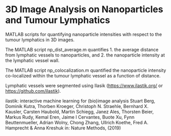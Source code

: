 # 3D Image Analysis on Nanoparticles and Tumour Lymphatics
MATLAB scripts for quantifying nanoparticle intensities with respect to the tumour lymphatics in 3D images.

The MATLAB script np_dist_average.m quantifies 1. the average distance from lymphatic vessels to nanoparticles, and 2. the nanoparticle intensity at the lymphatic vessel wall. 

The MATLAB script np_colocalization.m quantified the nanoparticle intensity co-localized within the tumour lymphatic vessel as a function of distance. 


Lymphatic vessels were segmented using Ilasik (https://www.ilastik.org/ or https://github.com/ilastik).

ilastik: interactive machine learning for (bio)image analysis Stuart Berg, Dominik Kutra, Thorben Kroeger, Christoph N. Straehle, Bernhard X. Kausler, Carsten Haubold, Martin Schiegg, Janez Ales, Thorsten Beier, Markus Rudy, Kemal Eren, Jaime I Cervantes, Buote Xu, Fynn Beuttenmueller, Adrian Wolny, Chong Zhang, Ullrich Koethe, Fred A. Hamprecht & Anna Kreshuk in: Nature Methods, (2019)
